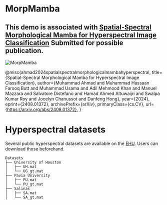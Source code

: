 # MorpMamba

## This demo is associated with [Spatial-Spectral Morphological Mamba for Hyperspectral Image Classification]([https://arxiv.org/abs/2404.14945](https://ieeexplore.ieee.org/document/10681622)) Submitted for possible publication.


![MorpMamba](https://github.com/user-attachments/assets/a82fb718-4264-4700-af58-45b99cb06bd9)

@misc{ahmad2024spatialspectralmorphologicalmambahyperspectral,
      title={Spatial-Spectral Morphological Mamba for Hyperspectral Image Classification}, 
      author={Muhammad Ahmad and Muhammad Hassaan Farooq Butt and Muhammad Usama and Adil Mehmood Khan and Manuel Mazzara and Salvatore Distefano and Hamad Ahmed Altuwaijri and Swalpa Kumar Roy and Jocelyn Chanussot and Danfeng Hong},
      year={2024},
      eprint={2408.01372},
      archivePrefix={arXiv},
      primaryClass={cs.CV},
      url={https://arxiv.org/abs/2408.01372}, 
}

# Hyperspectral datasets

Several public hyperspectral datasets are available on the [EHU]([http://www.ehu.eus/ccwintco/index.php?title=Hyperspectral_Remote_Sensing_Scenes](https://www.ehu.eus/ccwintco/index.php/Hyperspectral_Remote_Sensing_Scenes)). Users can download those beforehand. 
```
Datasets
├── University of Houston
│   ├── UH.mat
│   └── UG_gt.mat
├── Pavia University
│   ├── PU.mat
│   └── PU_gt.mat
├── Salinas
│   ├── SA.mat
│   └── SA_gt.mat
